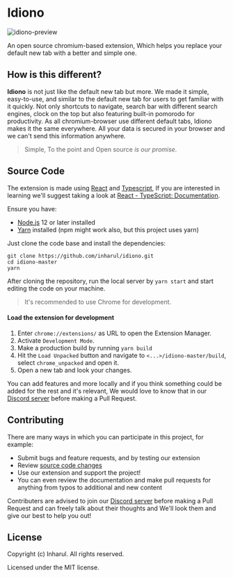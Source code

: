 # Idiono

![idiono-preview](https://lh3.googleusercontent.com/fife/AAWUweWCowNeNM15vmzkZkP2v0iUn_3rQMDQG6XaFWXoaxH4I4PwRx4UXnpzxgDIXGk9ivXB9RL9UAvD64es5DpZfTBPPPku6SyY3swaJ9NA7ZE8OrXQDkg7BEmiGyEHpHgUsFMyVgL02P9eqxGzHAQ1ld3sKEMbRZf1_8S3o1Xm6WFcjwl3hVf7iUqvqYSSqFyhmQs29n4Xavtc4fErU1qgUpcQE164ommIPStNfx8f_Ciijz2Wrl6megQ-L8Qlp1UcipdvQYTF8OOklsKIS7qysWFZjQ7EXj_2nIreeAEtP_1kgROcOqBOQKJvYycahqTWQFpN4xLZ2cQKbL1VioVDhMKKoBV6CwxjQq8SkiPSofUA0w5EngYxImO9OTEs8UHoafzSoIFpb1DK17x7xRWyy9jp-TlwDzNPyPxS7mG-E5XmDpZFRiT3ir2UnfF0n8PbwKXOxOthsWzbCItkW-KnbDu4i7IrjpT-ZNX1zLr0s7NXRXaT894EcOWXWW_fB7rqvn04YtoHELhCpzM29U4wQPlnizWv57ICT_6CFzQa-isBTL5y0fp_fLydpcb2Kdlwg9stgmlmRtqwIiGgQlj1gdtrFat84rytgxBumVhHVUYt1BrRTr76asxb0nnLdzLf_0GQXgbrKcJRSVi472lvUrxuWMh7mZ0N9ggTvlEUCfrtlWqYq8b6hzxh-smGqNPb6V6c8DFcXoYvDF0ZTp_bIm6kAwvoAbwBg0gMahIwZsEe-Vf--d8me0oMzmv_VRNdjvYnP0H5U2-le8qOASqnGf426YT8NNQxc7Axp1-oxCqmrEVQlU4ilz9WVNESAGP2RX1cDcO1GpGg1mGcfmBdsIyi2PBTGDkqPL8PK2nmqO46mnPKTr8-027uNLER8DQV7qJUbvQN_xSRs3R_3Dh9jKxnqrc8Hl2WgvxkH2MhxN1_YE5NtXrx97UpJ_SnR5v5jSIOwD7GuWXWCvVTObcBLAlj9SBpOov6iIfrLH_Y0VucNM4sh-o0-tO_BAZKUx0oL9v8pS1H_RVEGISQGSsBgZdJDWD7kVn3UtUjNQYZopPp8FKGv6J1xKa59ranq-kWJ12XYcTH6OvietIeHvXcKFMxd_RpbaZl5wOaTLuU6U_z5haXslcuY6fGin6kSjrwiBaBimZNU25qTh0b416Y5gTALUb-J2jhjXnp0MulOQv0TS3vgbiLyaeCEoa7YjJuD60rEt34zA2Y6nhmu5CTJufypINUmz8UNEM2DW25eHiFoZMAaANZgZy4dmw76biQ9qTgrQsTtsKRtQDrt6wBo7AxOJva74p4KIv2NrlZRm9jF-t2J6bO8QtKU6ue50iS00A1j-1nhe7kDUNI=w1920-h901)

An open source chromium-based extension, Which helps you replace your default new tab with a better and simple one.
## How is this different?

**Idiono** is not just like the default new tab but more. We made it simple, easy-to-use, and similar to the default new tab for users to get familiar with it quickly. Not only shortcuts to navigate, search bar with different search engines, clock on the top but also featuring built-in pomorodo for productivity. As all chromium-browser use different default tabs, Idiono makes it the same everywhere. All your data is secured in your browser and we can't send this information anywhere.

> Simple, To the point and Open source *is our promise.*

## Source Code
The extension is made using [React](https://reactjs.org/) and [Typescript](https://www.typescriptlang.org/), If you are interested in learning we'll suggest taking a look at [React - TypeScript: Documentation](https://www.typescriptlang.org/docs/handbook/react.html).

Ensure you have:

-   [Node.js](https://nodejs.org/)  12 or later installed
-   [Yarn](https://yarnpkg.com/)  installed (npm might work also, but this project uses yarn)

Just clone the code base and install the dependencies:

    git clone https://github.com/inharul/idiono.git
    cd idiono-master
    yarn

After cloning the repository, run the local server by `yarn start` and start editing the code on your machine.

> It's recommended to use Chrome for development.
####   Load the extension for development

1.  Enter  `chrome://extensions/`  as URL to open the Extension Manager.
2.  Activate  `Development Mode`.
3.  Make a production build by running `yarn build`
4.  Hit the  `Load Unpacked`  button and navigate to  `<...>/idiono-master/build`, select  `chrome_unpacked`  and open it.
5.  Open a new tab and look your changes.

You can add features and more locally and if you think something could be added for the rest and it's relevant, We would love to know that in our [Discord server](https://discord.gg/eTqJ65vUV9) before making a Pull Request.
## Contributing

There are many ways in which you can participate in this project, for example:

-   Submit bugs and feature requests, and by testing our extension
-   Review  [source code changes](https://github.com/inharul/idiono/pulls)
-   Use our extension and support the project!
-   You can even review the  documentation and make pull requests for anything from typos to additional and new content

Contributers are advised to join our [Discord server](https://discord.gg/eTqJ65vUV9) before making a Pull Request and can freely talk about their thoughts and We'll look them and give our best to help you out!
## License
Copyright (c) Inharul. All rights reserved.

Licensed under the MIT license.
